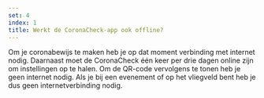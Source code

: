 ```yaml
---
set: 4
index: 1
title: Werkt de CoronaCheck-app ook offline?
---
```

Om je coronabewijs te maken heb je op dat moment verbinding met internet nodig. Daarnaast moet de CoronaCheck één keer per drie dagen online zijn om instellingen op te halen. Om de QR-code vervolgens te tonen heb je geen internet nodig. Als je bij een evenement of op het vliegveld bent heb je dus geen internetverbinding nodig. 
